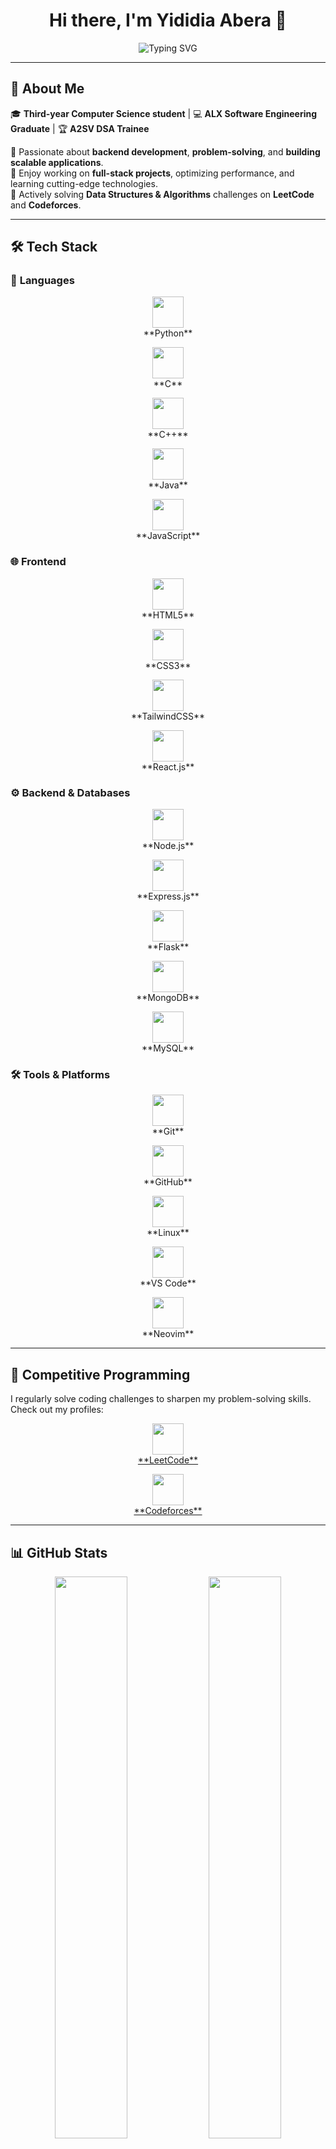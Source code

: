 <h1 align="center">Hi there, I'm Yididia Abera 👋</h1>  

<p align="center">
  <img src="https://readme-typing-svg.herokuapp.com?font=Fira+Code&weight=600&size=22&pause=1000&color=F75C7E&center=true&width=435&lines=Full-Stack+Developer;Backend+Engineer;Open+Source+Enthusiast;Problem+Solver" alt="Typing SVG" />
</p>

---

## 🚀 **About Me**
🎓 **Third-year Computer Science student** | 💻 **ALX Software Engineering Graduate** | 🏆 **A2SV DSA Trainee**  

🔹 Passionate about **backend development**, **problem-solving**, and **building scalable applications**.  
🔹 Enjoy working on **full-stack projects**, optimizing performance, and learning cutting-edge technologies.  
🔹 Actively solving **Data Structures & Algorithms** challenges on **LeetCode** and **Codeforces**.  

---

## 🛠 **Tech Stack**  

### 🚀 **Languages**  
<p align="center">
  <img src="https://cdn.jsdelivr.net/gh/devicons/devicon/icons/python/python-original.svg" width="50px"/><br>  
  **Python**  
</p>
<p align="center">
  <img src="https://cdn.jsdelivr.net/gh/devicons/devicon/icons/c/c-original.svg" width="50px"/><br>  
  **C**  
</p>
<p align="center">
  <img src="https://cdn.jsdelivr.net/gh/devicons/devicon/icons/cplusplus/cplusplus-original.svg" width="50px"/><br>  
  **C++**  
</p>
<p align="center">
  <img src="https://cdn.jsdelivr.net/gh/devicons/devicon/icons/java/java-original.svg" width="50px"/><br>  
  **Java**  
</p>
<p align="center">
  <img src="https://cdn.jsdelivr.net/gh/devicons/devicon/icons/javascript/javascript-original.svg" width="50px"/><br>  
  **JavaScript**  
</p>

### 🌐 **Frontend**  
<p align="center">
  <img src="https://cdn.jsdelivr.net/gh/devicons/devicon/icons/html5/html5-original.svg" width="50px"/><br>  
  **HTML5**  
</p>
<p align="center">
  <img src="https://cdn.jsdelivr.net/gh/devicons/devicon/icons/css3/css3-original.svg" width="50px"/><br>  
  **CSS3**  
</p>
<p align="center">
  <img src="https://cdn.jsdelivr.net/gh/devicons/devicon/icons/tailwindcss/tailwindcss-original.svg" width="50px"/><br>  
  **TailwindCSS**  
</p>
<p align="center">
  <img src="https://cdn.jsdelivr.net/gh/devicons/devicon/icons/react/react-original.svg" width="50px"/><br>  
  **React.js**  
</p>

### ⚙️ **Backend & Databases**  
<p align="center">
  <img src="https://cdn.jsdelivr.net/gh/devicons/devicon/icons/nodejs/nodejs-original.svg" width="50px"/><br>  
  **Node.js**  
</p>
<p align="center">
  <img src="https://cdn.jsdelivr.net/gh/devicons/devicon/icons/express/express-original.svg" width="50px"/><br>  
  **Express.js**  
</p>
<p align="center">
  <img src="https://cdn.jsdelivr.net/gh/devicons/devicon/icons/flask/flask-original.svg" width="50px"/><br>  
  **Flask**  
</p>
<p align="center">
  <img src="https://cdn.jsdelivr.net/gh/devicons/devicon/icons/mongodb/mongodb-original.svg" width="50px"/><br>  
  **MongoDB**  
</p>
<p align="center">
  <img src="https://cdn.jsdelivr.net/gh/devicons/devicon/icons/mysql/mysql-original.svg" width="50px"/><br>  
  **MySQL**  
</p>

### 🛠 **Tools & Platforms**  
<p align="center">
  <img src="https://cdn.jsdelivr.net/gh/devicons/devicon/icons/git/git-original.svg" width="50px"/><br>  
  **Git**  
</p>
<p align="center">
  <img src="https://cdn.jsdelivr.net/gh/devicons/devicon/icons/github/github-original.svg" width="50px"/><br>  
  **GitHub**  
</p>
<p align="center">
  <img src="https://cdn.jsdelivr.net/gh/devicons/devicon/icons/linux/linux-original.svg" width="50px"/><br>  
  **Linux**  
</p>
<p align="center">
  <img src="https://cdn.jsdelivr.net/gh/devicons/devicon/icons/vscode/vscode-original.svg" width="50px"/><br>  
  **VS Code**  
</p>
<p align="center">
  <img src="https://cdn.jsdelivr.net/gh/devicons/devicon/icons/neovim/neovim-original.svg" width="50px"/><br>  
  **Neovim**  
</p>

---

## 🎯 **Competitive Programming**  
I regularly solve coding challenges to sharpen my problem-solving skills. Check out my profiles:  

<p align="center">
  <a href="https://leetcode.com/u/yididiabera/">
    <img src="https://upload.wikimedia.org/wikipedia/commons/1/19/LeetCode_logo_black.png" width="50px"><br>  
    **LeetCode**  
  </a>  
</p>
<p align="center">
  <a href="https://codeforces.com/profile/Jedidiah8">
    <img src="https://upload.wikimedia.org/wikipedia/commons/thumb/6/6b/Codeforces_logo.svg/1024px-Codeforces_logo.svg.png" width="50px"><br>  
    **Codeforces**  
  </a>  
</p>

---

## 📊 **GitHub Stats**  
<p align="center">
  <img width="48%" src="https://github-readme-stats.vercel.app/api?username=yididiabera&show_icons=true&theme=radical" />
  <img width="48%" src="https://github-readme-streak-stats.herokuapp.com?user=yididiabera&theme=radical" />
</p>
<p align="center">
  <img width="48%" src="https://github-readme-stats.vercel.app/api/top-langs/?username=yididiabera&layout=compact&theme=radical" />
</p>

---

## 🌟 **Connect with Me**  
<p align="center">
  <a href="https://www.linkedin.com/in/yididia-abera-a78276266/" target="_blank">
    <img src="https://img.shields.io/badge/LinkedIn-0A66C2?style=for-the-badge&logo=linkedin&logoColor=white" alt="LinkedIn Badge">
  </a>
</p>

🚀 **I'm always open to collaboration, learning opportunities, and new challenges. Let's connect!**  
